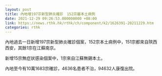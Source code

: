 ```yaml
---
layout: post
title: 內地增197宗新型肺炎確診　152宗屬本土病例
date: 2021-12-29 09:26:53.000000000 +08:00
link: https://news.rthk.hk/rthk/ch/component/k2/1626391-20211229.htm
categories: rthk
---
```


內地過去一日新增197宗新型肺炎確診個案，152宗本土病例中，151宗都來自陝西西安，其餘1宗在江蘇南京。

新增15宗無症狀感染個案中，1宗來自江蘇無錫本土。

內地至今有10萬1683宗確診，4636名患者不治，94632人康復出院。
